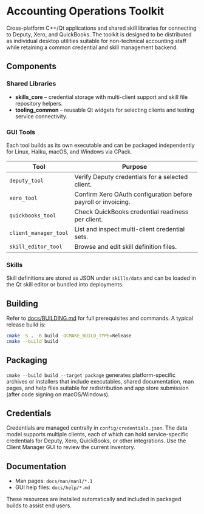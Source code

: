 # Accounting Operations Toolkit

Cross-platform C++/Qt applications and shared skill libraries for connecting
to Deputy, Xero, and QuickBooks. The toolkit is designed to be distributed as
individual desktop utilities suitable for non-technical accounting staff while
retaining a common credential and skill management backend.

## Components

### Shared Libraries
* **skills_core** – credential storage with multi-client support and skill file
  repository helpers.
* **tooling_common** – reusable Qt widgets for selecting clients and testing
  service connectivity.

### GUI Tools
Each tool builds as its own executable and can be packaged independently for
Linux, Haiku, macOS, and Windows via CPack.

| Tool | Purpose |
| --- | --- |
| `deputy_tool` | Verify Deputy credentials for a selected client. |
| `xero_tool` | Confirm Xero OAuth configuration before payroll or invoicing. |
| `quickbooks_tool` | Check QuickBooks credential readiness per client. |
| `client_manager_tool` | List and inspect multi-client credential sets. |
| `skill_editor_tool` | Browse and edit skill definition files. |

### Skills
Skill definitions are stored as JSON under `skills/data` and can be loaded in
the Qt skill editor or bundled into deployments.

## Building
Refer to [docs/BUILDING.md](docs/BUILDING.md) for full prerequisites and
commands. A typical release build is:

```bash
cmake -S . -B build -DCMAKE_BUILD_TYPE=Release
cmake --build build
```

## Packaging
`cmake --build build --target package` generates platform-specific archives or
installers that include executables, shared documentation, man pages, and help
files suitable for redistribution and app store submission (after code signing
on macOS/Windows).

## Credentials
Credentials are managed centrally in `config/credentials.json`. The data model
supports multiple clients, each of which can hold service-specific credentials
for Deputy, Xero, QuickBooks, or other integrations. Use the Client Manager GUI
to review the current inventory.

## Documentation
* Man pages: `docs/man/man1/*.1`
* GUI help files: `docs/help/*.md`

These resources are installed automatically and included in packaged builds to
assist end users.
